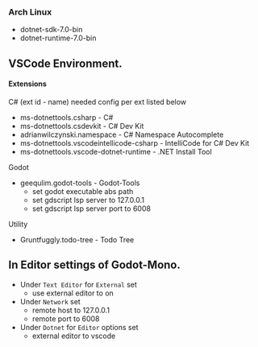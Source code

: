 ### Arch Linux
- dotnet-sdk-7.0-bin
- dotnet-runtime-7.0-bin

## VSCode Environment.

#### Extensions
C# (ext id - name) needed config per ext listed below
- ms-dotnettools.csharp - C#
- ms-dotnettools.csdevkit - C# Dev Kit
- adrianwilczynski.namespace - C# Namespace Autocomplete
- ms-dotnettools.vscodeintellicode-csharp - IntelliCode for C# Dev Kit
- ms-dotnettools.vscode-dotnet-runtime - .NET Install Tool

Godot
- geequlim.godot-tools - Godot-Tools
    - set godot executable abs path
    - set gdscript lsp server to 127.0.0.1
    - set gdscript lsp server port to 6008

Utility
- Gruntfuggly.todo-tree - Todo Tree

## In Editor settings of Godot-Mono.
- Under `Text Editor` for `External` set
    - use external editor to on
- Under `Network` set
    - remote host to 127.0.0.1
    - remote port to 6008
- Under `Dotnet` for `Editor` options set
    - external editor to vscode